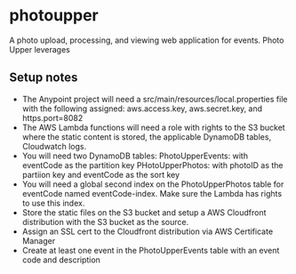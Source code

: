 # photoupper
A photo upload, processing, and viewing web application for events.  Photo Upper leverages

## Setup notes
* The Anypoint project will need a src/main/resources/local.properties file with the following assigned: aws.access.key, aws.secret.key, and https.port=8082
* The AWS Lambda functions will need a role with rights to the S3 bucket where the static content is stored, the applicable DynamoDB tables, Cloudwatch logs.
* You will need two DynamoDB tables:
PhotoUpperEvents: with eventCode as the partition key
PHotoUpperPhotos: with photoID as the partiion key and eventCode as the sort key
* You will need a global second index on the PhotoUpperPhotos table for eventCode named eventCode-index. Make sure the Lambda has rights to use this index.
* Store the static files on the S3 bucket and setup a AWS Cloudfront distribution with the S3 bucket as the source.
* Assign an SSL cert to the Cloudfront distribution via AWS Certificate Manager
* Create at least one event in the PhotoUpperEvents table with an event code and description
